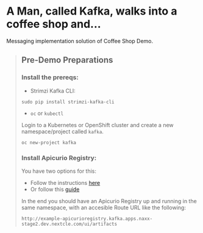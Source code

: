 # A Man, called Kafka, walks into a coffee shop and...

Messaging implementation solution of Coffee Shop Demo.

> ## Pre-Demo Preparations
>
> ### Install the prereqs:
>
> * Strimzi Kafka CLI:
>
> `sudo pip install strimzi-kafka-cli`
>
> * `oc` or `kubectl`
>
> Login to a Kubernetes or OpenShift cluster and create a new namespace/project called `kafka`.
>
> `oc new-project kafka`
>
> ### Install Apicurio Registry:
>
> You have two options for this:
>
> * Follow the instructions [here](https://access.redhat.com/documentation/en-us/red_hat_integration/2020-q4/html/getting_started_with_service_registry/installing-registry-ocp)
> * Or follow this [guide](https://www.apicur.io/registry/docs/apicurio-registry/2.0.0.Final/getting-started/assembly-installing-registry-openshift.html)
>
> In the end you should have an Apicurio Registry up and running in the same namespace, with an accesible Route URL like the following:
>
> `http://example-apicurioregistry.kafka.apps.naxx-stage2.dev.nextcle.com/ui/artifacts`
>

